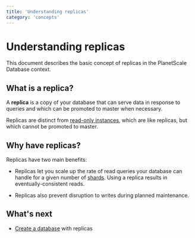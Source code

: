 ```yaml
---
title: 'Understanding replicas'
category: 'concepts'
---
```


# Understanding replicas

This document describes the basic concept of replicas in the PlanetScale Database context.

## What is a replica?

A **replica** is a copy of your database that can serve data in response to queries and which can be promoted to master when necessary.

Replicas are distinct from [read-only instances](understanding-read-only-instances), which are like replicas, but which cannot be promoted to master.

## Why have replicas?

Replicas have two main benefits:

+ Replicas let you scale up the rate of read queries your database can handle for a given number of [shards](understanding-sharding-schemes). Using a replica results in eventually-consistent reads. 
 
+ Replicas also prevent disruption to writes during planned maintenance.

## What's next

+ [Create a database](creating-database) with replicas

